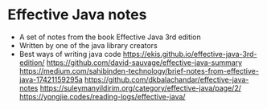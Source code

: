 # Effective Java notes

- A set of notes from the book Effective Java 3rd edition
- Written by one of the java library creators
- Best ways of writing java code
https://ekis.github.io/effective-java-3rd-edition/
https://github.com/david-sauvage/effective-java-summary
https://medium.com/sahibinden-technology/brief-notes-from-effective-java-17421159295a
https://github.com/dkbalachandar/effective-java-notes
https://suleymanyildirim.org/category/effective-java/page/2/
https://yongjie.codes/reading-logs/effective-java/
